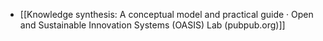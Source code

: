 - [[Knowledge synthesis: A conceptual model and practical guide · Open and Sustainable Innovation Systems (OASIS) Lab (pubpub.org)]]
